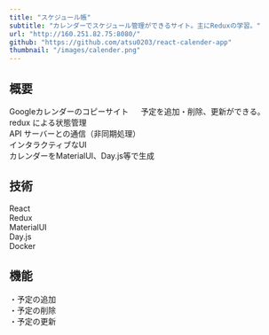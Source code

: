 ```yaml
---
title: "スケジュール帳"
subtitle: "カレンダーでスケジュール管理ができるサイト。主にReduxの学習。"
url: "http://160.251.82.75:8080/"
github: "https://github.com/atsu0203/react-calender-app"
thumbnail: "/images/calender.png"
---
```

## 概要
Googleカレンダーのコピーサイト  　
予定を追加・削除、更新ができる。  
redux による状態管理  
API サーバーとの通信（非同期処理）  
インタラクティブなUI  
カレンダーをMaterialUI、Day.js等で生成  

## 技術
React  
Redux  
MaterialUI  
Day.js  
Docker  

## 機能
・予定の追加  
・予定の削除  
・予定の更新  